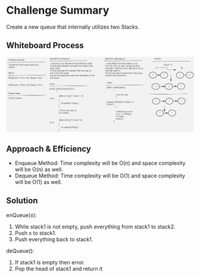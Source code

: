 # Challenge Summary

Create a new queue that internally utilizes two Stacks.

## Whiteboard Process



![Whiteboard](./PseudoQueue.PNG)



## Approach & Efficiency

- Enqueue Method: Time complexity will be O(n) and space complexity will be O(n) as well.
- Dequeue Method: Time complexity will be O(1) and space complexity will be O(1) as well.

## Solution

enQueue(x):

1. While stack1 is not empty, push everything from stack1 to stack2.
2. Push x to stack1.
3. Push everything back to stack1.

deQueue():

1. If stack1 is empty then error.
2. Pop the head of stack1 and return it